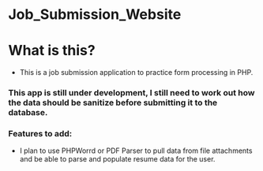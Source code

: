 # Job_Submission_Website


# What is this?
- This is a job submission application to practice form processing in PHP.


### This app is still under development, I still need to work out how the data should be sanitize before submitting it to the database. 

### Features to add:
- I plan to use PHPWorrd or PDF Parser to pull data from file attachments and be able to parse and populate resume data for the user. 
